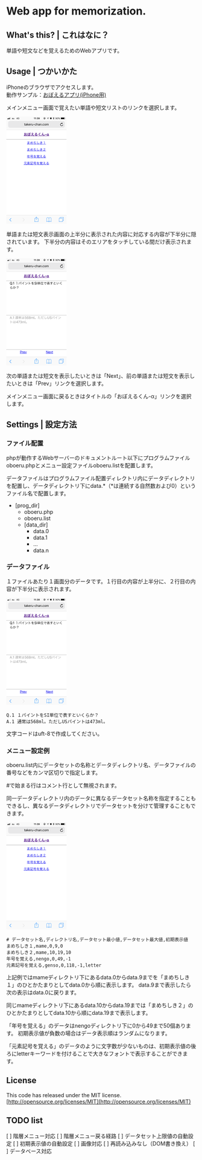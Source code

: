 # Web app for memorization.

## What's this? | これはなに？

単語や短文などを覚えるためのWebアプリです。  

## Usage | つかいかた

iPhoneのブラウザでアクセスします。  
動作サンプル：[おぼえるアプリ(iPhone用)](http://nevertoolate.date)  

メインメニュー画面で覚えたい単語や短文リストのリンクを選択します。  

![](./images/menu.png)

単語または短文表示画面の上半分に表示された内容に対応する内容が下半分に隠されています。
下半分の内容はそのエリアをタッチしている間だけ表示されます。  

![](./images/note.png)

次の単語または短文を表示したいときは「Next」、前の単語または短文を表示したいときは「Prev」リンクを選択します。  

メインメニュー画面に戻るときはタイトルの「おぼえるくん-α」リンクを選択します。  

## Settings | 設定方法

### ファイル配置

phpが動作するWebサーバーのドキュメントルート以下にプログラムファイルoboeru.phpとメニュー設定ファイルoboeru.listを配置します。  

データファイルはプログラムファイル配置ディレクトリ内にデータディレクトリを配置し、データディレクトリ下にdata.*（*は連続する自然数および0）というファイル名で配置します。  

- \[prog_dir\]
    - oboeru.php
    - oboeru.list
    - \[data_dir\]
        - data.0
        - data.1
        - ...
        - data.n

### データファイル

１ファイルあたり１画面分のデータです。１行目の内容が上半分に、２行目の内容が下半分に表示されます。  

![](./images/note.png)

```
Q.1 １パイントをSI単位で表すといくらか？
A.1 通常は568ml。ただしUSパイントは473ml。
```

文字コードはuft-8で作成してください。  

### メニュー設定例

oboeru.list内にデータセットの名称とデータディレクトリ名、データファイルの番号などをカンマ区切りで指定します。  

\#で始まる行はコメント行として無視されます。  

同一データディレクトリ内のデータに異なるデータセット名称を指定することもできるし、異なるデータディレクトリでデータセットを分けて管理することもできます。  

![](./images/menu.png)

```
# データセット名,ディレクトリ名,データセット最小値,データセット最大値,初期表示値
まめちしき１,mame,0,9,0
まめちしき２,mame,10,19,10
年号を覚える,nengo,0,49,-1
元素記号を覚える,genso,0,118,-1,letter
```

上記例ではmameディレクトリ下にあるdata.0からdata.9までを「まめちしき１」のひとかたまりとしてdata.0から順に表示します。
data.9まで表示したら次の表示はdata.0に戻ります。  

同じmameディレクトリ下にあるdata.10からdata.19までは「まめちしき２」のひとかたまりとしてdata.10から順にdata.19まで表示します。  

「年号を覚える」のデータはnengoディレクトリ下に0から49まで50個あります。
初期表示値が負数の場合はデータ表示順はランダムになります。  

「元素記号を覚える」のデータのように文字数が少ないものは、初期表示値の後ろにletterキーワードを付けることで大きなフォントで表示することができます。  

## License

This code has released under the MIT license.  
[http://opensource.org/licenses/MIT](http://opensource.org/licenses/MIT)

## TODO list

[ ] 階層メニュー対応
[ ] 階層メニュー戻る経路
[ ] データセット上限値の自動設定
[ ] 初期表示値の自動設定
[ ] 画像対応
[ ] 再読み込みなし（DOM書き換え）
[ ] データベース対応
